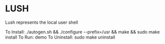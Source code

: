 # LUSH

Lush represents the local user shell

To Install: ./autogen.sh && ./configure --prefix=/usr && make && sudo make install
To Run: demo
To Uninstall: sudo make uninstall
